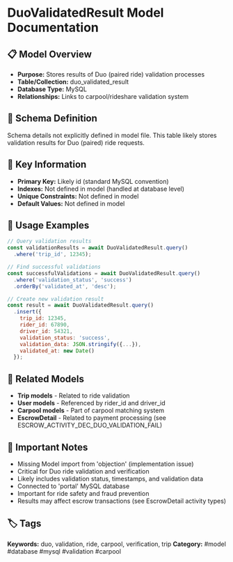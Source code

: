 # DuoValidatedResult Model Documentation

## 📋 Model Overview
- **Purpose:** Stores results of Duo (paired ride) validation processes
- **Table/Collection:** duo_validated_result
- **Database Type:** MySQL
- **Relationships:** Links to carpool/rideshare validation system

## 🔧 Schema Definition
Schema details not explicitly defined in model file. This table likely stores validation results for Duo (paired) ride requests.

## 🔑 Key Information
- **Primary Key:** Likely id (standard MySQL convention)
- **Indexes:** Not defined in model (handled at database level)
- **Unique Constraints:** Not defined in model
- **Default Values:** Not defined in model

## 📝 Usage Examples
```javascript
// Query validation results
const validationResults = await DuoValidatedResult.query()
  .where('trip_id', 12345);

// Find successful validations
const successfulValidations = await DuoValidatedResult.query()
  .where('validation_status', 'success')
  .orderBy('validated_at', 'desc');

// Create new validation result
const result = await DuoValidatedResult.query()
  .insert({
    trip_id: 12345,
    rider_id: 67890,
    driver_id: 54321,
    validation_status: 'success',
    validation_data: JSON.stringify({...}),
    validated_at: new Date()
  });
```

## 🔗 Related Models
- **Trip models** - Related to ride validation
- **User models** - Referenced by rider_id and driver_id
- **Carpool models** - Part of carpool matching system
- **EscrowDetail** - Related to payment processing (see ESCROW_ACTIVITY_DEC_DUO_VALIDATION_FAIL)

## 📌 Important Notes
- Missing Model import from 'objection' (implementation issue)
- Critical for Duo ride validation and verification
- Likely includes validation status, timestamps, and validation data
- Connected to 'portal' MySQL database
- Important for ride safety and fraud prevention
- Results may affect escrow transactions (see EscrowDetail activity types)

## 🏷️ Tags
**Keywords:** duo, validation, ride, carpool, verification, trip
**Category:** #model #database #mysql #validation #carpool